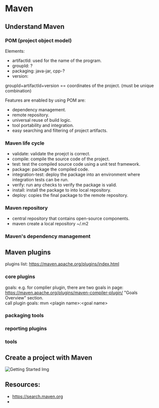 # Maven

## Understand Maven

### POM (project object model)
Elements:
  - artifactId: used for the name of the program.
  - groupId: ?
  - packaging: java-jar, cpp-?
  - version:
    
groupId+artifactId+version == coordinates of the project. (must be unique combination)

Features are enabled by using POM are:
  - dependency management.
  - remote repository.
  - universal reuse of build logic.
  - tool portability and integration.
  - easy searching and filtering of project artifacts.
 

### Maven life cycle
- validate: validate the proejct is correct.
- compile: compile the source code of the project.
- test:  test the compiled source code using a unit test framework.
- package: package the compiled code.
- integration-test: deploy the package into an environment where integration tests can be run.
- verify: run any checks to verify the package is valid.
- install: install the package to into local repository.
- deploy: copies the final package to the remote repository.

### Maven repository
- central repository that contains open-source components.
- maven create a local repository ~/.m2
  
### Maven's dependency management


## Maven plugins
plugins list: https://maven.apache.org/plugins/index.html  
### core plugins
goals: e.g. for complier plugin, there are two goals in page: https://maven.apache.org/plugins/maven-compiler-plugin/   "Goals Overview" section.  
call plugin goals: mvn \<plagin name\>:\<goal name\>
### packaging tools
### reporting plugins
### tools


## Create a project with Maven


![Getting Started Img](../resources/images/Maven/img.jpg)



## Resources:
- https://search.maven.org
- 
 